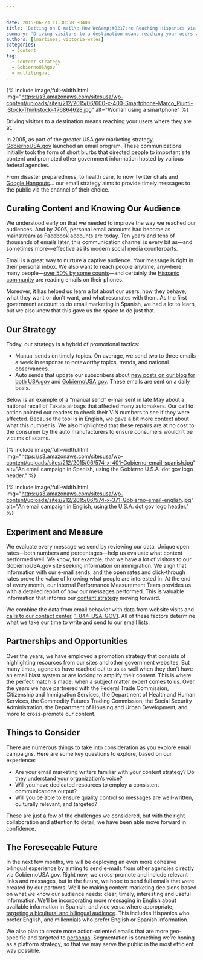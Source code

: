 ```yaml
---


date: 2015-06-23 11:30:58 -0400
title: 'Betting on E-mail\: How We&amp;#8217;re Reaching Hispanics via Their Inbox'
summary: 'Driving visitors to a destination means reaching your users where they are at. In 2005, as part of the greater USA.gov marketing strategy, GobiernoUSA.gov launched an email program. These communications initially took the form of short blurbs that directed people to important site content and promoted other government information hosted by various federal agencies. From'
authors: [lmartinez, victoria-wales]
categories:
  - Content
tag:
  - content strategy
  - GobiernoUSAgov
  - multilingual
---
```



{% include image/full-width.html img="https://s3.amazonaws.com/sitesusa/wp-content/uploads/sites/212/2015/06/600-x-400-Smartphone-Marco_Piunti-iStock-Thinkstock-476864628.jpg" alt="Woman using a smartphone" %} 

Driving visitors to a destination means reaching your users where they are at.

In 2005, as part of the greater USA.gov marketing strategy, [GobiernoUSA.gov](http://www.GobiernoUSA.gov) launched an email program. These communications initially took the form of short blurbs that directed people to important site content and promoted other government information hosted by various federal agencies.

From disaster preparedness, to health care, to now Twitter chats and [Google Hangouts](https://www.WHATEVER/2014/11/19/young-entrepreneurs-hang-out-with-government-virtually-and-in-spanish/)… our email strategy aims to provide timely messages to the public via the channel of their choice.

## Curating Content and Knowing Our Audience

We understood early on that we needed to improve the way we reached our audiences. And by 2005, personal email accounts had become as mainstream as Facebook accounts are today. Ten years and tens of thousands of emails later, this communication channel is every bit as—and sometimes more—effective as its modern social media counterparts.

Email is a great way to nurture a captive audience. Your message is right in their personal inbox. We also want to reach people anytime, anywhere: many people—[over 50% by some counts](https://litmus.com/blog/53-of-emails-opened-on-mobile-outlook-opens-decrease-33)—and certainly the [Hispanic community](https://www.WHATEVER/2014/09/30/trends-on-tuesday-meet-the-mobile-power-users/) are reading emails on their phones.

Moreover, it has helped us learn a lot about our users, how they behave, what they want or don’t want, and what resonates with them. As the first government account to do email marketing in Spanish, we had a lot to learn, but we also knew that this gave us the space to do just that.

## Our Strategy

Today, our strategy is a hybrid of promotional tactics:

  * Manual sends on timely topics. On average, we send two to three emails a week in response to noteworthy topics, trends, and national observances.
  * Auto sends that update our subscribers about [new posts on our blog for both USA.gov](http://blog.usa.gov/) and [GobiernoUSA.gov](http://blog.gobiernousa.gov/). These emails are sent on a daily basis.

Below is an example of a “manual send” e-mail sent in late May about a national recall of Takata airbags that affected many automakers. Our call to action pointed our readers to check their VIN numbers to see if they were affected. Because the tool is in English, we gave a bit more context about what this number is. We also highlighted that these repairs are at no cost to the consumer by the auto manufacturers to ensure consumers wouldn’t be victims of scams.


{% include image/full-width.html img="https://s3.amazonaws.com/sitesusa/wp-content/uploads/sites/212/2015/06/574-x-401-Gobierno-email-spanish.jpg" alt="An email campaign in Spanish, using the Gobierno U.S.A. dot gov logo header." %}


{% include image/full-width.html img="https://s3.amazonaws.com/sitesusa/wp-content/uploads/sites/212/2015/06/574-x-371-Gobierno-email-english.jpg" alt="An email campaign in English, using the U.S.A. dot gov logo header." %}

## Experiment and Measure

We evaluate every message we send by reviewing our data. Unique open rates—both numbers and percentages—help us evaluate what content performed well. We know, for example, that we have a lot of visitors to our GobiernoUSA.gov site seeking information on immigration. We align that information with our e-mail sends, and the open rates and click-through rates prove the value of knowing what people are interested in. At the end of every month, our internal Performance Measurement Team provides us with a detailed report of how our messages performed. This is valuable information that informs our [content strategy](https://www.WHATEVER/2015/03/23/the-content-corner-building-a-content-strategy/) moving forward.

We combine the data from email behavior with data from website visits and [calls to our contact center](http://www.usa.gov/phone.shtml), [1-844-USA-GOV1](tel:+18448724681). All of these factors determine what we take our time to write and send to our email lists.

## Partnerships and Opportunities

Over the years, we have employed a promotion strategy that consists of highlighting resources from our sites and other government websites. But many times, agencies have reached out to us as well when they don’t have an email blast system or are looking to amplify their content. This is where the perfect match is made: when a subject matter expert comes to us. Over the years we have partnered with the Federal Trade Commission, Citizenship and Immigration Services, the Department of Health and Human Services, the Commodity Futures Trading Commission, the Social Security Administration, the Department of Housing and Urban Development, and more to cross-promote our content.

## Things to Consider

There are numerous things to take into consideration as you explore email campaigns. Here are some key questions to explore, based on our experience:

  * Are your email marketing writers familiar with your content strategy? Do they understand your organization’s voice?
  * Will you have dedicated resources to employ a consistent communications output?
  * Will you be able to ensure quality control so messages are well-written, culturally relevant, and targeted?

These are just a few of the challenges we considered, but with the right collaboration and attention to detail, we have been able move forward in confidence.

## The Foreseeable Future

In the next few months, we will be deploying an even more cohesive bilingual experience by aiming to send e-mails from other agencies directly via GobiernoUSA.gov. Right now, we cross-promote and include relevant links and messages, but in the future, we hope to send full emails that were created by our partners. We’ll be making content marketing decisions based on what we know our audience needs: clear, timely, interesting and useful information. We’ll be incorporating more messaging in English about available information in Spanish, and vice versa where appropriate, [targeting a bicultural and bilingual audience](https://www.WHATEVER/2014/12/19/reaching-out-to-deliver-within-crowdsourcing-internal-agency-projects/). This includes Hispanics who prefer English, and millennials who prefer English or Spanish information.

We also plan to create more action-oriented emails that are more geo-specific and targeted to [personas](https://www.WHATEVER/2015/03/02/persona-development-case-study-nci-and-spanish-language-outreach/). Segmentation is something we’re honing as a platform strategy, so that we may serve the public in the most efficient way possible.